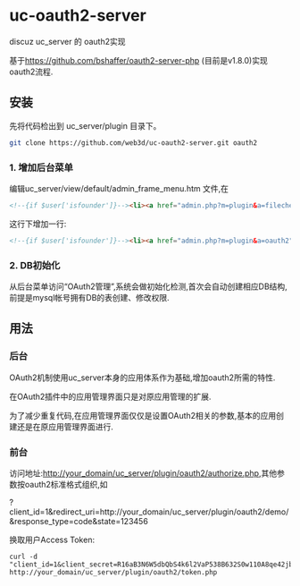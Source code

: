 # uc-oauth2-server

discuz uc_server 的 oauth2实现

基于<https://github.com/bshaffer/oauth2-server-php> (目前是v1.8.0)实现oauth2流程.


## 安装

先将代码检出到 uc_server/plugin 目录下。

```bash
git clone https://github.com/web3d/uc-oauth2-server.git oauth2
```

### 1. 增加后台菜单

编辑uc_server/view/default/admin_frame_menu.htm 文件,在

```html
<!--{if $user['isfounder']}--><li><a href="admin.php?m=plugin&a=filecheck" target="main">{lang plugin}</a></li><!--{/if}-->
```

这行下增加一行:

```html
<!--{if $user['isfounder']}--><li><a href="admin.php?m=plugin&a=oauth2" target="main">OAuth2管理</a></li><!--{/if}-->
```

### 2. DB初始化

从后台菜单访问“OAuth2管理”,系统会做初始化检测,首次会自动创建相应DB结构,前提是mysql帐号拥有DB的表创建、修改权限.

## 用法

### 后台

OAuth2机制使用uc_server本身的应用体系作为基础,增加oauth2所需的特性.

在OAuth2插件中的应用管理界面只是对原应用管理的扩展.

为了减少重复代码,在应用管理界面仅仅是设置OAuth2相关的参数,基本的应用创建还是在原应用管理界面进行.

### 前台

访问地址:<http://your_domain/uc_server/plugin/oauth2/authorize.php>,其他参数按oauth2标准格式组织,如

?client_id=1&redirect_uri=http://your_domain/uc_server/plugin/oauth2/demo/&response_type=code&state=123456

换取用户Access Token:

```
curl -d "client_id=1&client_secret=R16aB3N6W5dbQbS4k6l2VaP538B632S0w110A8qe42jb2fP9I2i8t1t8C7ge93nb&grant_type=authorization_code&code=abcd" http://your_domain/uc_server/plugin/oauth2/token.php
```
